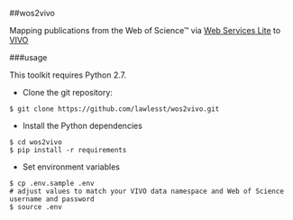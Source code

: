 ##wos2vivo

Mapping publications from the Web of Science™ via [Web Services Lite](http://ipscience-help.thomsonreuters.com/wosWebServicesLite/WebServicesLiteOverviewGroup/Introduction.html) to [VIVO](http://vivoweb.org)


###usage

This toolkit requires Python 2.7.

* Clone the git repository:

```
$ git clone https://github.com/lawlesst/wos2vivo.git
```

* Install the Python dependencies
```
$ cd wos2vivo
$ pip install -r requirements
```

* Set environment variables
```
$ cp .env.sample .env
# adjust values to match your VIVO data namespace and Web of Science username and password
$ source .env
```


